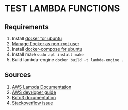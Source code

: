 # TEST LAMBDA FUNCTIONS

## Requirements
1. Install [docker for ubuntu](https://docs.docker.com/engine/install/ubuntu/)
2. [Manage Docker as non-root user](https://docs.docker.com/engine/install/linux-postinstall/)
3. Install [docker-compose for ubuntu](https://docs.docker.com/compose/install/)
4. Install make `sudo apt install make`
5. Build lambda-engine `docker build -t lambda-engine .`

## Sources
1. [AWS Lambda Documentation](https://docs.aws.amazon.com/code-samples/latest/catalog/python-lambda-boto_client_examples-lambda_basics.py.html)
2. [AWS developer guide](https://docs.aws.amazon.com/lambda/latest/dg/welcome.html)
3. [Boto3 documentation](https://boto3.amazonaws.com/v1/documentation/api/latest/index.html)
4. [Stackoverflow issue](https://stackoverflow.com/questions/63040090/create-aws-lambda-function-using-boto3-python-code)